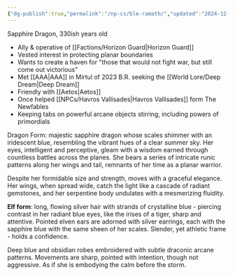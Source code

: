 ```yaml
---
{"dg-publish":true,"permalink":"/np-cs/ble-ramath/","updated":"2024-12-22T23:09:49.850-06:00"}
---
```


Sapphire Dragon, 330ish years old

- Ally & operative of [[Factions/Horizon Guard\|Horizon Guard]]
- Vested interest in protecting planar boundaries
- Wants to create a haven for "those that would not fight war, but still come out victorious"
- Met [[AAA\|AAA]] in Mirtul of 2023 B.R. seeking the [[World Lore/Deep Dream\|Deep Dream]]
- Friendly with [[Aetos\|Aetos]]
- Once helped [[NPCs/Havros Vallisades\|Havros Vallisades]] form The Newfables
- Keeping tabs on powerful arcane objects stirring, including powers of primordials

Dragon Form: majestic sapphire dragon whose scales shimmer with an iridescent blue, resembling the vibrant hues of a clear summer sky. Her eyes, intelligent and perceptive, gleam with a wisdom earned through countless battles across the planes. She bears a series of intricate runic patterns along her wings and tail, remnants of her time as a planar warrior.

Despite her formidable size and strength,  moves with a graceful elegance. Her wings, when spread wide, catch the light like a cascade of radiant gemstones, and her serpentine body undulates with a mesmerizing fluidity.

**Elf form**: long, flowing silver hair with strands of crystalline blue - piercing contrast in her radiant blue eyes, like the irises of a tiger, sharp and attentive. Pointed elven ears are adorned with silver earrings, each with the sapphire blue with the same sheen of her scales. Slender, yet athletic frame - holds a confidence. 

Deep blue and obsidian robes embroidered with subtle draconic arcane patterns. Movements are sharp, pointed with intention, though not aggressive. As if she is embodying the calm before the storm. 

